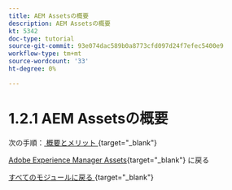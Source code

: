 ```yaml
---
title: AEM Assetsの概要
description: AEM Assetsの概要
kt: 5342
doc-type: tutorial
source-git-commit: 93e074dac589b0a8773cfd097d24f7efec5400e9
workflow-type: tm+mt
source-wordcount: '33'
ht-degree: 0%

---
```


# 1.2.1 AEM Assetsの概要


次の手順：[ 概要とメリット ](./summary.md){target="_blank"}

[Adobe Experience Manager Assets](./aemassets.md){target="_blank"} に戻る

[ すべてのモジュールに戻る ](./../../../overview.md){target="_blank"}
